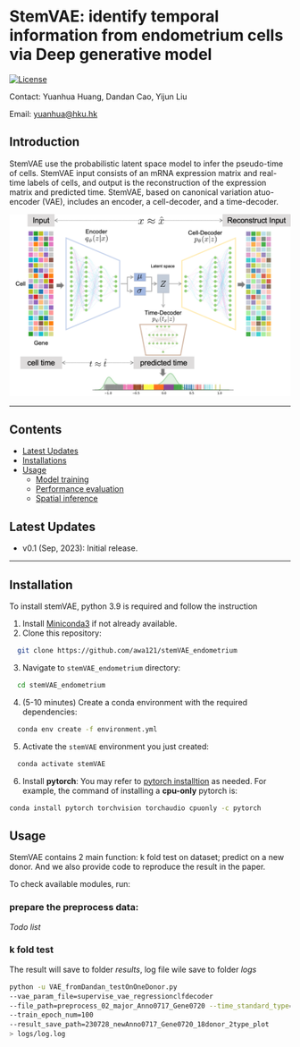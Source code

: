 
[//]: # (<div align="center">)

[//]: # (    <img src="images/stemVAE_logo.png" width = "350" alt="stemVAE">)

[//]: # (</div>)

# StemVAE: identify temporal information from endometrium cells via Deep generative model

[![License](https://img.shields.io/badge/license-MIT-blue)](https://opensource.org/license/mit/) 

Contact: Yuanhua Huang, Dandan Cao, Yijun Liu

Email:  yuanhua@hku.hk

## Introduction
StemVAE use the probabilistic latent space model to infer the pseudo-time of cells. StemVAE input consists of an mRNA expression matrix and real-time labels of cells, and output is the reconstruction of the expression matrix and predicted time. StemVAE, based on canonical variation atuo-encoder (VAE), includes an encoder, a cell-decoder, and a time-decoder. 

[//]: # (A preprint describing StemVAE's algorithms and results is at [bioRxiv]&#40;https://;.)



![](./stemVAE/231019model_structure.png)

---


## Contents

- [Latest Updates](#latest-updates)
- [Installations](#installation)
- [Usage](#usage)
    - [Model training](#model-training)
    - [Performance evaluation](#performance-evaluation)
    - [Spatial inference](#spatial-inference)
   

## Latest Updates
* v0.1 (Sep, 2023): Initial release.
---
## Installation
To install stemVAE, python 3.9 is required and follow the instruction
1. Install <a href="https://docs.conda.io/projects/miniconda/en/latest/" target="_blank">Miniconda3</a> if not already available.
2. Clone this repository:
```bash
  git clone https://github.com/awa121/stemVAE_endometrium
```
3. Navigate to `stemVAE_endometrium` directory:
```bash
  cd stemVAE_endometrium
```
4. (5-10 minutes) Create a conda environment with the required dependencies:
```bash
  conda env create -f environment.yml
```
5. Activate the `stemVAE` environment you just created:
```bash
  conda activate stemVAE
```
6. Install **pytorch**: You may refer to [pytorch installtion](https://pytorch.org/get-started/locally/) as needed. For example, the command of installing a **cpu-only** pytorch is:
```bash
conda install pytorch torchvision torchaudio cpuonly -c pytorch
```

## Usage


StemVAE contains 2 main function: k fold test on dataset; predict on a new donor. And we also provide code to reproduce the result in the paper. 

To check available modules, run:
### prepare the preprocess data:
_Todo list_
### k fold test
The result will save to folder _results_, log file wile save to folder _logs_
```bash
python -u VAE_fromDandan_testOnOneDonor.py 
--vae_param_file=supervise_vae_regressionclfdecoder 
--file_path=preprocess_02_major_Anno0717_Gene0720 --time_standard_type=neg1to1 
--train_epoch_num=100 
--result_save_path=230728_newAnno0717_Gene0720_18donor_2type_plot 
> logs/log.log
```








